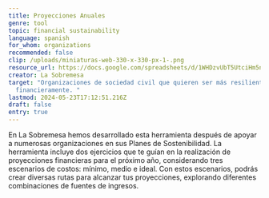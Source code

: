 ```yaml
---
title: Proyecciones Anuales
genre: tool
topic: financial sustainability
language: spanish
for_whom: organizations
recommended: false
clip: /uploads/miniaturas-web-330-x-330-px-1-.png
resource_url: https://docs.google.com/spreadsheets/d/1WHDzvUbT5UtciHm5nGC4rERY9-f4pOXBfMvyZEDjgIM/edit#gid=1001896263
creator: La Sobremesa
target: "Organizaciones de sociedad civil que quieren ser más resilientes
  financieramente. "
lastmod: 2024-05-23T17:12:51.216Z
draft: false
entry: true
---
```

<!--StartFragment-->

En La Sobremesa hemos desarrollado esta herramienta después de apoyar a numerosas organizaciones en sus Planes de Sostenibilidad. La herramienta incluye dos ejercicios que te guían en la realización de proyecciones financieras para el próximo año, considerando tres escenarios de costos: mínimo, medio e ideal. Con estos escenarios, podrás crear diversas rutas para alcanzar tus proyecciones, explorando diferentes combinaciones de fuentes de ingresos.

<!--EndFragment-->